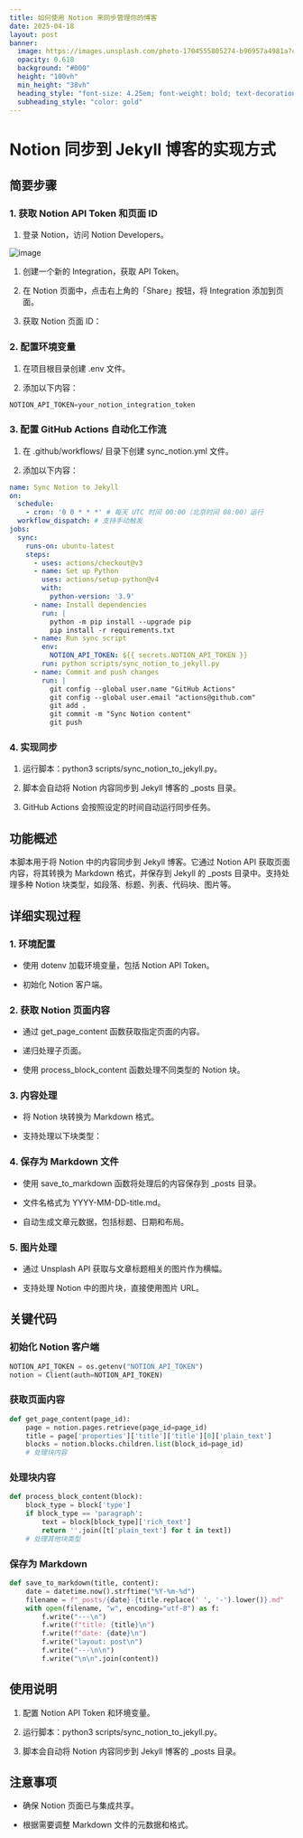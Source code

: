 ```yaml
---
title: 如何使用 Notion 来同步管理你的博客
date: 2025-04-18
layout: post
banner:
  image: https://images.unsplash.com/photo-1704555805274-b96957a4981a?crop=entropy&cs=tinysrgb&fit=max&fm=jpg&ixid=M3w2OTIwMzJ8MHwxfHJhbmRvbXx8fHx8fHx8fDE3NDUwMDc2ODN8&ixlib=rb-4.0.3&q=80&w=1080
  opacity: 0.618
  background: "#000"
  height: "100vh"
  min_height: "38vh"
  heading_style: "font-size: 4.25em; font-weight: bold; text-decoration: underline"
  subheading_style: "color: gold"
---
```


# Notion 同步到 Jekyll 博客的实现方式

## 简要步骤

### 1. 获取 Notion API Token 和页面 ID

1. 登录 Notion，访问 Notion Developers。

![image](https://prod-files-secure.s3.us-west-2.amazonaws.com/a7a0cc5a-89b9-4cda-8686-1fba0ca52f40/d19c1afe-dea5-4312-9333-786b0ba83054/image.png?X-Amz-Algorithm=AWS4-HMAC-SHA256&X-Amz-Content-Sha256=UNSIGNED-PAYLOAD&X-Amz-Credential=ASIAZI2LB46642IBVVEU%2F20250418%2Fus-west-2%2Fs3%2Faws4_request&X-Amz-Date=20250418T202123Z&X-Amz-Expires=3600&X-Amz-Security-Token=IQoJb3JpZ2luX2VjEPT%2F%2F%2F%2F%2F%2F%2F%2F%2F%2FwEaCXVzLXdlc3QtMiJGMEQCIBzgJFCoxi3DKFhMSNyp0Almltb2pWRvbbsHHNUSfcYAAiAtMYQv1s1qDjMS2R7EGfWqdBnZYDfXzkHohQlLLGTjkyr%2FAwh9EAAaDDYzNzQyMzE4MzgwNSIMQ%2Fl33oyREKj7%2BcMpKtwDWzWox6WiwZ56coWc3NP09GzO070uCFm9Y8kr59PGAlJcfpNjqVvCyakAV8wgZAbgmBPbn09KMVCCj5oDint7XlEASDC%2FZe3FNrrUflp50qFRfVQWXU96IVTExTYPBXTfTpNPjuk4DtpCGNx6bR3djaIWZMrJeblvZGzLEflM2L5li11fkap3vxGOjcNKHLC2bbnyD7u56ao9IHP%2FArI%2BUfq0rJL0zYKYTxNdRYUDTisaHwkDeXxXMWLeB%2BfgKs2KiJnPmZI8M6yozXl8sVNUQNLsUJs38AEcq9BcFBl79wNHVqEKma2eBU%2B7X0KzhPSUwJsgUr7x3EDANpDSP2wWDYhVj3u6nSJQ5sYtTft%2Fz1m3j4HG2QOeSyBX8nAZ4BD7ed9IgtFzkc0Z6M7G4iNWRQFKuWvwtKArz7D6e9lOaMaeYcXyEvgshHAh3P%2FEUhqGVHJpGfhkRqNahBHku0AMHXfHVXAP7XOPwbTEkaYVkU4u0X7cGhv35KotNZupaY9SAQdhBcZp6mAmpFfOq%2F0RTRzk9g6ZfGqGeOR6IL2wlU4Ol8B%2FXv5tE%2Fp4dtip6x5X3fTgEMEySdOG%2BUV0ZsqHfKYrbvzvv3zhAap5q0M3gbGAmrxrzO1Kq%2BZE6FAw8uSKwAY6pgHr476aaRdLin9OuFx5euoUg8mptEtOJe2xpBZGGrl0%2F%2BjDaGlDlKIuTzTeuJSorzbR4B6no0sPvEEn81QKw46EQXFYTUfTlCsVMp12Cahb4MXuDeEI0EPnVofN7J2JJPoFdhmJj1krNPBzlO%2FqqMPLX7JXYE%2BvK%2BA9vxSumHBKpRg719ZxLJzE6tzb5AKjN28krwwMXiyFHxpR03LlkHFwz682SHp8&X-Amz-Signature=bc59cdc781e423d5dfdbd2c40b949dbee824c80318cfb0fcc8baf47802bf19fa&X-Amz-SignedHeaders=host&x-id=GetObject)

1. 创建一个新的 Integration，获取 API Token。

1. 在 Notion 页面中，点击右上角的「Share」按钮，将 Integration 添加到页面。

1. 获取 Notion 页面 ID：


### 2. 配置环境变量

1. 在项目根目录创建 .env 文件。

1. 添加以下内容：

```javascript
NOTION_API_TOKEN=your_notion_integration_token
```

### 3. 配置 GitHub Actions 自动化工作流

1. 在 .github/workflows/ 目录下创建 sync_notion.yml 文件。

1. 添加以下内容：

```yaml
name: Sync Notion to Jekyll
on:
  schedule:
    - cron: '0 0 * * *' # 每天 UTC 时间 00:00（北京时间 08:00）运行
  workflow_dispatch: # 支持手动触发
jobs:
  sync:
    runs-on: ubuntu-latest
    steps:
      - uses: actions/checkout@v3
      - name: Set up Python
        uses: actions/setup-python@v4
        with:
          python-version: '3.9'
      - name: Install dependencies
        run: |
          python -m pip install --upgrade pip
          pip install -r requirements.txt
      - name: Run sync script
        env:
          NOTION_API_TOKEN: ${{ secrets.NOTION_API_TOKEN }}
        run: python scripts/sync_notion_to_jekyll.py
      - name: Commit and push changes
        run: |
          git config --global user.name "GitHub Actions"
          git config --global user.email "actions@github.com"
          git add .
          git commit -m "Sync Notion content"
          git push
```

### 4. 实现同步

1. 运行脚本：python3 scripts/sync_notion_to_jekyll.py。

1. 脚本会自动将 Notion 内容同步到 Jekyll 博客的 _posts 目录。

1. GitHub Actions 会按照设定的时间自动运行同步任务。

## 功能概述

本脚本用于将 Notion 中的内容同步到 Jekyll 博客。它通过 Notion API 获取页面内容，将其转换为 Markdown 格式，并保存到 Jekyll 的 _posts 目录中。支持处理多种 Notion 块类型，如段落、标题、列表、代码块、图片等。

## 详细实现过程

### 1. 环境配置

- 使用 dotenv 加载环境变量，包括 Notion API Token。

- 初始化 Notion 客户端。

### 2. 获取 Notion 页面内容

- 通过 get_page_content 函数获取指定页面的内容。

- 递归处理子页面。

- 使用 process_block_content 函数处理不同类型的 Notion 块。

### 3. 内容处理

- 将 Notion 块转换为 Markdown 格式。

- 支持处理以下块类型：


### 4. 保存为 Markdown 文件

- 使用 save_to_markdown 函数将处理后的内容保存到 _posts 目录。

- 文件名格式为 YYYY-MM-DD-title.md。

- 自动生成文章元数据，包括标题、日期和布局。

### 5. 图片处理

- 通过 Unsplash API 获取与文章标题相关的图片作为横幅。

- 支持处理 Notion 中的图片块，直接使用图片 URL。

## 关键代码

### 初始化 Notion 客户端

```python
NOTION_API_TOKEN = os.getenv("NOTION_API_TOKEN")
notion = Client(auth=NOTION_API_TOKEN)
```

### 获取页面内容

```python
def get_page_content(page_id):
    page = notion.pages.retrieve(page_id=page_id)
    title = page['properties']['title']['title'][0]['plain_text']
    blocks = notion.blocks.children.list(block_id=page_id)
    # 处理块内容
```

### 处理块内容

```python
def process_block_content(block):
    block_type = block['type']
    if block_type == 'paragraph':
        text = block[block_type]['rich_text']
        return ''.join([t['plain_text'] for t in text])
    # 处理其他块类型
```

### 保存为 Markdown

```python
def save_to_markdown(title, content):
    date = datetime.now().strftime("%Y-%m-%d")
    filename = f"_posts/{date}-{title.replace(' ', '-').lower()}.md"
    with open(filename, "w", encoding="utf-8") as f:
        f.write("---\n")
        f.write(f"title: {title}\n")
        f.write(f"date: {date}\n")
        f.write("layout: post\n")
        f.write("---\n\n")
        f.write("\n\n".join(content))
```

## 使用说明

1. 配置 Notion API Token 和环境变量。

1. 运行脚本：python3 scripts/sync_notion_to_jekyll.py。

1. 脚本会自动将 Notion 内容同步到 Jekyll 博客的 _posts 目录。

## 注意事项

- 确保 Notion 页面已与集成共享。

- 根据需要调整 Markdown 文件的元数据和格式。